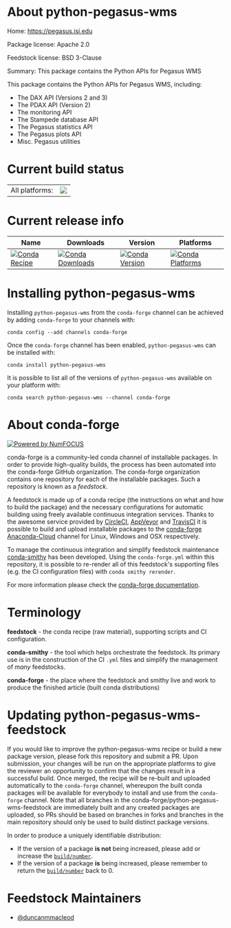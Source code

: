 About python-pegasus-wms
========================

Home: https://pegasus.isi.edu

Package license: Apache 2.0

Feedstock license: BSD 3-Clause

Summary: This package contains the Python APIs for Pegasus WMS

This package contains the Python APIs for Pegasus WMS, including:

- The DAX API (Versions 2 and 3)
- The PDAX API (Version 2)
- The monitoring API
- The Stampede database API
- The Pegasus statistics API
- The Pegasus plots API
- Misc. Pegasus utilities


Current build status
====================


<table><tr><td>All platforms:</td>
    <td>
      <a href="https://dev.azure.com/conda-forge/feedstock-builds/_build/latest?definitionId=6113&branchName=master">
        <img src="https://dev.azure.com/conda-forge/feedstock-builds/_apis/build/status/python-pegasus-wms-feedstock?branchName=master">
      </a>
    </td>
  </tr>
</table>

Current release info
====================

| Name | Downloads | Version | Platforms |
| --- | --- | --- | --- |
| [![Conda Recipe](https://img.shields.io/badge/recipe-python--pegasus--wms-green.svg)](https://anaconda.org/conda-forge/python-pegasus-wms) | [![Conda Downloads](https://img.shields.io/conda/dn/conda-forge/python-pegasus-wms.svg)](https://anaconda.org/conda-forge/python-pegasus-wms) | [![Conda Version](https://img.shields.io/conda/vn/conda-forge/python-pegasus-wms.svg)](https://anaconda.org/conda-forge/python-pegasus-wms) | [![Conda Platforms](https://img.shields.io/conda/pn/conda-forge/python-pegasus-wms.svg)](https://anaconda.org/conda-forge/python-pegasus-wms) |

Installing python-pegasus-wms
=============================

Installing `python-pegasus-wms` from the `conda-forge` channel can be achieved by adding `conda-forge` to your channels with:

```
conda config --add channels conda-forge
```

Once the `conda-forge` channel has been enabled, `python-pegasus-wms` can be installed with:

```
conda install python-pegasus-wms
```

It is possible to list all of the versions of `python-pegasus-wms` available on your platform with:

```
conda search python-pegasus-wms --channel conda-forge
```


About conda-forge
=================

[![Powered by NumFOCUS](https://img.shields.io/badge/powered%20by-NumFOCUS-orange.svg?style=flat&colorA=E1523D&colorB=007D8A)](http://numfocus.org)

conda-forge is a community-led conda channel of installable packages.
In order to provide high-quality builds, the process has been automated into the
conda-forge GitHub organization. The conda-forge organization contains one repository
for each of the installable packages. Such a repository is known as a *feedstock*.

A feedstock is made up of a conda recipe (the instructions on what and how to build
the package) and the necessary configurations for automatic building using freely
available continuous integration services. Thanks to the awesome service provided by
[CircleCI](https://circleci.com/), [AppVeyor](https://www.appveyor.com/)
and [TravisCI](https://travis-ci.com/) it is possible to build and upload installable
packages to the [conda-forge](https://anaconda.org/conda-forge)
[Anaconda-Cloud](https://anaconda.org/) channel for Linux, Windows and OSX respectively.

To manage the continuous integration and simplify feedstock maintenance
[conda-smithy](https://github.com/conda-forge/conda-smithy) has been developed.
Using the ``conda-forge.yml`` within this repository, it is possible to re-render all of
this feedstock's supporting files (e.g. the CI configuration files) with ``conda smithy rerender``.

For more information please check the [conda-forge documentation](https://conda-forge.org/docs/).

Terminology
===========

**feedstock** - the conda recipe (raw material), supporting scripts and CI configuration.

**conda-smithy** - the tool which helps orchestrate the feedstock.
                   Its primary use is in the construction of the CI ``.yml`` files
                   and simplify the management of *many* feedstocks.

**conda-forge** - the place where the feedstock and smithy live and work to
                  produce the finished article (built conda distributions)


Updating python-pegasus-wms-feedstock
=====================================

If you would like to improve the python-pegasus-wms recipe or build a new
package version, please fork this repository and submit a PR. Upon submission,
your changes will be run on the appropriate platforms to give the reviewer an
opportunity to confirm that the changes result in a successful build. Once
merged, the recipe will be re-built and uploaded automatically to the
`conda-forge` channel, whereupon the built conda packages will be available for
everybody to install and use from the `conda-forge` channel.
Note that all branches in the conda-forge/python-pegasus-wms-feedstock are
immediately built and any created packages are uploaded, so PRs should be based
on branches in forks and branches in the main repository should only be used to
build distinct package versions.

In order to produce a uniquely identifiable distribution:
 * If the version of a package **is not** being increased, please add or increase
   the [``build/number``](https://conda.io/docs/user-guide/tasks/build-packages/define-metadata.html#build-number-and-string).
 * If the version of a package **is** being increased, please remember to return
   the [``build/number``](https://conda.io/docs/user-guide/tasks/build-packages/define-metadata.html#build-number-and-string)
   back to 0.

Feedstock Maintainers
=====================

* [@duncanmmacleod](https://github.com/duncanmmacleod/)

